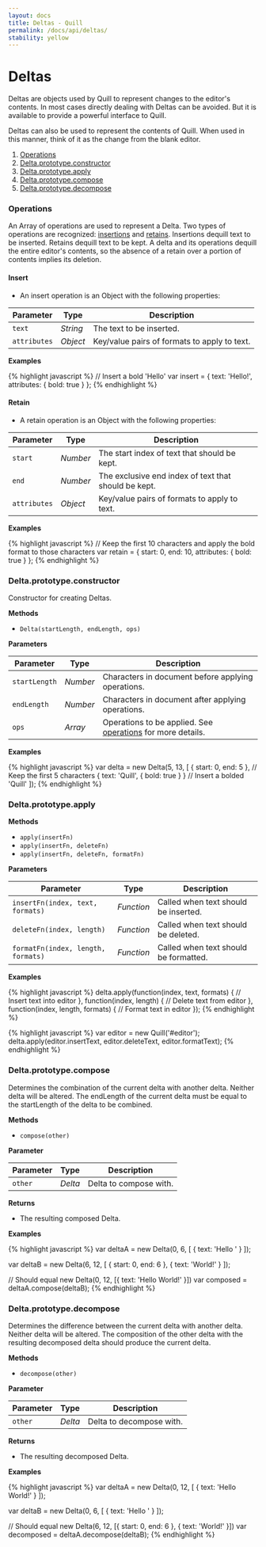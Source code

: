 ```yaml
---
layout: docs
title: Deltas - Quill
permalink: /docs/api/deltas/
stability: yellow
---
```


# Deltas

Deltas are objects used by Quill to represent changes to the editor's contents. In most cases directly dealing with Deltas can be avoided. But it is available to provide a powerful interface to Quill.

Deltas can also be used to represent the contents of Quill. When used in this manner, think of it as the change from the blank editor.

1. [Operations](#operations)
1. [Delta.prototype.constructor](#deltaprototypeconstructor)
1. [Delta.prototype.apply](#deltaprototypeapply)
1. [Delta.prototype.compose](#deltaprototypecompose)
1. [Delta.prototype.decompose](#deltaprototypedecompose)

### Operations

An Array of operations are used to represent a Delta. Two types of operations are recognized: [insertions](#insert) and [retains](#retain). Insertions dequill text to be inserted. Retains dequill text to be kept. A delta and its operations dequill the entire editor's contents, so the absence of a retain over a portion of contents implies its deletion.

#### Insert

- An insert operation is an Object with the following properties:

| Parameter    | Type     | Description
|--------------|----------|------------
| `text`       | _String_ | The text to be inserted.
| `attributes` | _Object_ | Key/value pairs of formats to apply to text.

**Examples**

{% highlight javascript %}
// Insert a bold 'Hello'
var insert = {
  text: 'Hello!',
  attributes: { bold: true }
};
{% endhighlight %}

#### Retain

- A retain operation is an Object with the following properties:

| Parameter    | Type     | Description
|--------------|----------|------------
| `start`      | _Number_ | The start index of text that should be kept.
| `end`        | _Number_ | The exclusive end index of text that should be kept.
| `attributes` | _Object_ | Key/value pairs of formats to apply to text.

**Examples**

{% highlight javascript %}
// Keep the first 10 characters and apply the bold format to those characters
var retain = {
  start: 0,
  end: 10,
  attributes: { bold: true }
};
{% endhighlight %}

### Delta.prototype.constructor

Constructor for creating Deltas.

**Methods**

- `Delta(startLength, endLength, ops)`

**Parameters**

| Parameter     | Type     | Description
|---------------|----------|------------
| `startLength` | _Number_ | Characters in document before applying operations.
| `endLength`   | _Number_ | Characters in document after applying operations.
| `ops`         | _Array_  | Operations to be applied. See [operations](#operations) for more details.

**Examples**

{% highlight javascript %}
var delta = new Delta(5, 13, [
  { start: 0, end: 5 },                  // Keep the first 5 characters
  { text: 'Quill', { bold: true } }     // Insert a bolded 'Quill'
]);
{% endhighlight %}

### Delta.prototype.apply

**Methods**

- `apply(insertFn)`
- `apply(insertFn, deleteFn)`
- `apply(insertFn, deleteFn, formatFn)`

**Parameters**

| Parameter                          | Type       | Description
|------------------------------------|------------|------------
| `insertFn(index, text, formats)`   | _Function_ | Called when text should be inserted.
| `deleteFn(index, length)`          | _Function_ | Called when text should be deleted.
| `formatFn(index, length, formats)` | _Function_ | Called when text should be formatted.

**Examples**

{% highlight javascript %}
delta.apply(function(index, text, formats) {
  // Insert text into editor
}, function(index, length) {
  // Delete text from editor
}, function(index, length, formats) {
  // Format text in editor
});
{% endhighlight %}

{% highlight javascript %}
var editor = new Quill('#editor');
delta.apply(editor.insertText, editor.deleteText, editor.formatText);
{% endhighlight %}

### Delta.prototype.compose

Determines the combination of the current delta with another delta. Neither delta will be altered. The endLength of the current delta must be equal to the startLength of the delta to be combined.

**Methods**

- `compose(other)`

**Parameter**

| Parameter | Type    | Description
|-----------|---------|------------
| `other`   | _Delta_ | Delta to compose with.

**Returns**

- The resulting composed Delta.

**Examples**

{% highlight javascript %}
var deltaA = new Delta(0, 6, [
  { text: 'Hello ' }
]);

var deltaB = new Delta(6, 12, [
  { start: 0, end: 6 },
  { text: 'World!' }
]);

// Should equal new Delta(0, 12, [{ text: 'Hello World!' }])
var composed = deltaA.compose(deltaB);
{% endhighlight %}

### Delta.prototype.decompose

Determines the difference between the current delta with another delta. Neither delta will be altered. The composition of the other delta with the resulting decomposed delta should produce the current delta.

**Methods**

- `decompose(other)`

**Parameter**

| Parameter | Type    | Description
|-----------|---------|------------
| `other`   | _Delta_ | Delta to decompose with.

**Returns**

- The resulting decomposed Delta.

**Examples**

{% highlight javascript %}
var deltaA = new Delta(0, 12, [
  { text: 'Hello World!' }
]);

var deltaB = new Delta(0, 6, [
  { text: 'Hello ' }
]);

// Should equal new Delta(6, 12, [{ start: 0, end: 6 }, { text: 'World!' }])
var decomposed = deltaA.decompose(deltaB);
{% endhighlight %}
